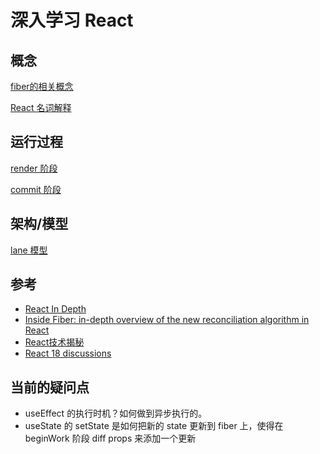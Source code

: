 # 深入学习 React

## 概念

[fiber的相关概念](./fiber.md)

[React 名词解释](./react-glossary.md)

## 运行过程

[render 阶段](./stage-render.md)

[commit 阶段](./stage-commit.md)

## 架构/模型

[lane 模型](./lane-model.md)

## 参考

- [React In Depth](https://indepth.dev/react)
- [Inside Fiber: in-depth overview of the new reconciliation algorithm in React](https://medium.com/react-in-depth/inside-fiber-in-depth-overview-of-the-new-reconciliation-algorithm-in-react-e1c04700ef6e)
- [React技术揭秘](https://react.iamkasong.com/)
- [React 18 discussions](https://github.com/reactwg/react-18/discussions)

## 当前的疑问点

- useEffect 的执行时机？如何做到异步执行的。
- useState 的 setState 是如何把新的 state 更新到 fiber 上，使得在 beginWork 阶段 diff props 来添加一个更新

